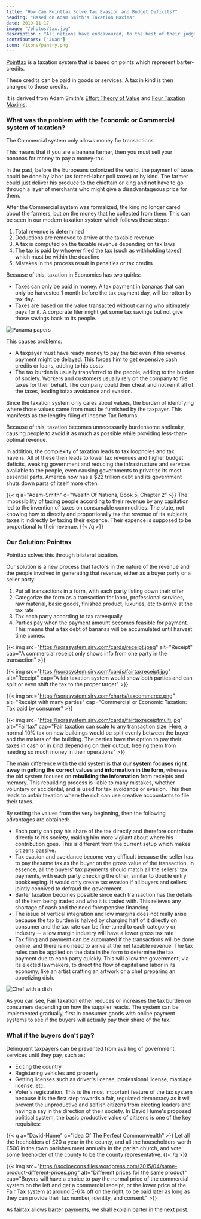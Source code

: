 ```yaml
---
title: "How Can Pointtax Solve Tax Evasion and Budget Deficits?"
heading: "Based on Adam Smith's Taxation Maxims" 
date: 2019-11-17
image: "/photos/tax.jpg"
description : "All nations have endeavoured, to the best of their judgment, to render their taxes as equal, certain, convenient as possible. Historical taxes will show that these endeavours were not equally successful."
contributors: ['Juan']
icon: /icons/pantry.png
---
```



<!-- {{< me date="June 2020" >}}
In 2015, our model predicted a huge global crisis starting in 2019 to be felt many years afterwards. This is now known as the Covid-19 pandemic. Our model predicts inflation next, as a result of governments applying sophistical mercantile solutions, now known as "bailouts", on supply and demand problems. These bailouts will be paid for by either inflation (as college debt, rising bills, rent, etc) or by increased taxation, both will lead to unrest (as seen in the US riots) or a change in government. Here, we propose the proper solution to those future new governments for them to not make the mistakes of the current ones.
{{< /me >}} -->


[Pointtax](https://pantrypoints.com/tax) is a taxation system that is based on points which represent barter-credits. 

These credits can be paid in goods or services. A tax in kind is then charged to those credits. 

It is derived from Adam Smith's [Effort Theory of Value](/social/economics/principles/part-2/chapter-01b) and [Four Taxation Maxims](/social/economics/principles/part-4/chapter-02b).

<!-- The taxation of modern Economics suffers from two problems:

Problem | Effect
--- | ---
Taxes are imposed not on where they are meant to be | For example, a sales tax is meant to burden the merchant. However, he merely transfers it to the consumer and so the consumer is burdened more than the merchant
Taxes must only be paid in money | Sellers must have money available to pay the tax. This forces them to sell their goods or services for money (which may not be his primary skill) -->


<!-- We correct these problems through a system called Social Shared Direct Taxation or simply Fairtax. This system levies taxes directly on the people's revenue-value and allows tax payment in kind. This system meets all of Smith's taxation maxims and will therefore lead to a fair, well-regulated democracy that is not prone to budget deficits.  -->


### What was the problem with the Economic or Commercial system of taxation?

The Commercial system only allows money for transactions. 

This means that if you are a banana farmer, then you must sell your bananas for money to pay a money-tax.

In the past, before the Europeans colonized the world, the payment of taxes could be done by labor (as forced-labor poll taxes) or by kind. The farmer could just deliver his produce to the chieftain or king and not have to go through a layer of merchants who might give a disadvantageous price for them. 

After the Commercial system was formalized, the king no longer cared about the farmers, but on the money that he collected from them. This can be seen in our modern taxation system which follows these steps:

1. Total revenue is determined
2. Deductions are removed to arrive at the taxable revenue
3. A tax is computed on the taxable revenue depending on tax laws
4. The tax is paid by whoever filed the tax (such as withholding taxes) which must be within the deadline
5. Mistakes in the process result in penalties or tax credits

Because of this, taxation in Economics has two quirks:
- Taxes can only be paid in money. A tax payment in bananas that can only be harvested 1 month before the tax payment day, will be rotten by tax day.
- Taxes are based on the value transacted without caring who ultimately pays for it. A corporate filer might get some tax savings but not give those savings back to its people.

![Panama papers](https://sorasystem.sirv.com/cards/panama.jpg)


This causes problems:
- A taxpayer must have ready money to pay the tax even if his revenue payment might be delayed. This forces him to get expensive cash credits or loans, adding to his costs
- The tax burden is usually transferred to the people, adding to the burden of society. Workers and customers usually rely on the company to file taxes for their behalf. The company could then cheat and not remit all of the taxes, leading totax avoidance and evasion.

Since the taxation system only cares about values, the burden of identifying where those values came from must be furnished by the taxpayer. This manifests as the lengthy filing of Income Tax Returns.

Because of this, taxation becomes unnecessarily burdensome andleaky, causing people to avoid it as much as possible while providing less-than-optimal revenue.

In addition, the complexity of taxation leads to tax loopholes and tax havens. All of these then leads to lower tax revenues and higher budget deficits, weaking government and reducing the infrastructure and services available to the people, even causing governments to privatize its most essential parts. America now has a $22 trillion debt and its government shuts down parts of itself more often.

{{< q a="Adam-Smith" c="Wealth Of Nations, Book 5, Chapter 2" >}}
The impossibility of taxing people according to their revenue by any capitation led to the invention of taxes on consumable commodities. The state, not knowing how to directly and proportionally tax the revenue of its subjects, taxes it indirectly by taxing their expence. Their expence is supposed to be proportional to their revenue.
{{< /q >}}


### Our Solution: Pointtax

Pointtax solves this through bilateral taxation. 

Our solution is a new process that factors in the nature of the revenue and the people involved in generating that revenue, either as a buyer party or a seller party:

1. Put all transactions in a form, with each party listing down their offer
2. Categorize the form as a transaction for labor, professional services, raw material, basic goods, finished product, luxuries, etc to arrive at the tax rate
3. Tax each party according to tax rateequally
4. Parties pay when the payment amount becomes feasible for payment. This means that a tax debt of bananas will be accumulated until harvest time comes.


{{< img src="https://sorasystem.sirv.com/cards/receipt.jpeg" alt="Receipt" cap="A commercial receipt only shows info from one party in the transaction" >}}

{{< img src="https://sorasystem.sirv.com/cards/fairtaxreceipt.jpg" alt="Receipt" cap="A fair taxation system would show both parties and can split or even shift the tax to the proper target" >}}

{{< img src="https://sorasystem.sirv.com/charts/taxcommerce.png" alt="Receipt with many parties" cap="Commercial or Economic Taxation: Tax paid by consumer" >}}

{{< img src="https://sorasystem.sirv.com/cards/fairtaxreceiptmulti.jpg" alt="Fairtax" cap="Fair taxation can scale to any transaction size. Here, a normal 10% tax on new buildings would be split evenly between the buyer and the makers of the building. The parties have the option to pay their taxes in cash or in kind depending on their output, freeing them from needing so much money in their operations" >}}


The main difference with the old system is that **our system focuses right away in getting the correct values and information in the form**, whereas the old system focuses on **rebuilding the information** from receipts and memory. This rebuilding process is liable to many mistakes, whether voluntary or accidental, and is used for tax avoidance or evasion. This then leads to unfair taxation where the rich can use creative accountants to file their taxes. 

By setting the values from the very beginning, then the following advantages are obtained: 

- Each party can pay his share of the tax directly and therefore contribute directly to his society, making him more vigilant about where his contribution goes. This is different from the current setup which makes citizens passive.
- Tax evasion and avoidance become very difficult because the seller has to pay thesame tax as the buyer on the gross value of the transaction. In essence, all the buyers' tax payments should match all the sellers' tax payments, with each party checking the other, similar to double entry bookkeeping. It would only create tax evasion if all buyers and sellers jointly connived to defraud the government.
- Barter taxation becomes possible since each transaction has the details of the item being traded and who it is traded with. This relieves any shortage of cash and the need forexpensive financing
- The issue of vertical integration and low margins does not really arise because the tax burden is halved by charging half of it directly on consumer and the tax rate can be fine-tuned to each category or industry -- a low margin industry will have a lower gross tax rate
- Tax filing and payment can be automated if the transactions will be done online, and there is no need to arrive at the net taxable revenue. The tax rules can be applied on the data in the form to determine the tax payment due to each party quickly. This will allow the government, via its elected lawmakers, to direct the flow of capital and labor in its economy, like an artist crafting an artwork or a chef preparing an appetizing dish.

![Chef with a dish](https://sorasystem.sirv.com/photos/dish.jpg)


As you can see, Fair taxation either reduces or increases the tax burden on consumers depending on how the supplier reacts. The system can be implemented gradually, first in consumer goods with online payment systems to see if the buyers will actually pay their share of the tax.

<!-- {{< img src="https://sorasystem.sirv.com/charts/taxcommerce.png" alt="Commercial or Economic Taxation: Tax paid by consumer" cap="Commercial or Economic Taxation: Tax paid by consumer" >}}


{{< img src="https://sorasystem.sirv.com/charts/taxsora1.png" alt="Fair Taxation: Tax paid by both" cap="Fair Taxation: Tax paid by both" >}}

{{< img src="https://sorasystem.sirv.com/charts/taxsora.png" alt="Inflated Fair Taxation: Selling price raised" cap="Inflated Fair Taxation: Selling price raised" >}} -->



### What if the buyers don't pay?

Delinquent taxpayers can be prevented from availing of government services until they pay, such as:

- Exiting the country
- Registering vehicles and property
- Getting licenses such as driver's license, professional license, marriage license, etc.
- Voter's registration. This is the most important feature of the tax system because it is the first step towards a fair, regulated democracy   as it will prevent the unproductive and selfish citizens from electing leaders and having a say in the direction of their society. In David Hume's proposed political system, the basic productive value of citizens is one of the key requisites:

{{< q a="David-Hume" c="Idea Of The Perfect Commonwealth" >}}
Let all the freeholders of £20 a year in the county, and all the householders worth £500 in the town parishes meet annually in the parish church, and vote some freeholder of the county to be the county representative.
{{< /q >}}


{{< img src="https://socioecons.files.wordpress.com/2015/04/same-product-different-prices.png" alt="Different prices for the same product" cap="Buyers will have a choice to pay the normal price of the commercial system on the left and get a commercial receipt, or the lower price of the Fair Tax system at around 5-6% off on the right, to be paid later as long as they can provide their tax number, identity, and consent." >}}


As fairtax allows barter payments, we shall explain barter in the next post.
